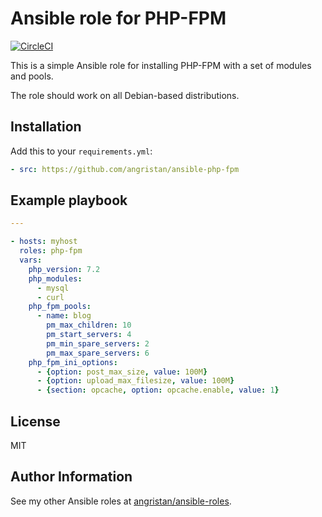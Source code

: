 # Ansible role for PHP-FPM

[![CircleCI](https://circleci.com/gh/angristan/ansible-php-fpm.svg?style=svg)](https://circleci.com/gh/angristan/ansible-php-fpm)

This is a simple Ansible role for installing PHP-FPM with a set of modules and pools.

The role should work on all Debian-based distributions.

## Installation

Add this to your `requirements.yml`:

```yml
- src: https://github.com/angristan/ansible-php-fpm
```

## Example playbook

```yaml
---

- hosts: myhost
  roles: php-fpm
  vars:
    php_version: 7.2
    php_modules:
      - mysql
      - curl
    php_fpm_pools:
      - name: blog
        pm_max_children: 10
        pm_start_servers: 4
        pm_min_spare_servers: 2
        pm_max_spare_servers: 6
    php_fpm_ini_options:
      - {option: post_max_size, value: 100M}
      - {option: upload_max_filesize, value: 100M}
      - {section: opcache, option: opcache.enable, value: 1}
```

## License

MIT

## Author Information

See my other Ansible roles at [angristan/ansible-roles](https://github.com/angristan/ansible-roles).

